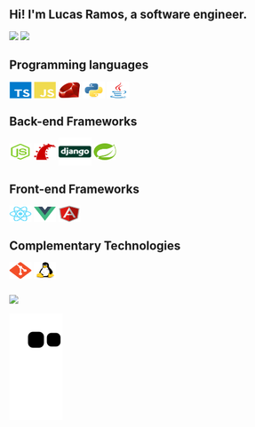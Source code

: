 ## Hi! I'm Lucas Ramos, a software engineer.

[comment]: <> (stats)
<div>
  <img height="200em" src="https://github-readme-stats.vercel.app/api?username=lucasramos97&show_icons=true&theme=tokyonight&include_all_commits=true&count_private=true" />
  <img height="200em" src="https://github-readme-stats.vercel.app/api/top-langs/?username=lucasramos97&layout=compact&langs_count=10&theme=tokyonight" />
</div>

[comment]: <> (language icons)
## Programming languages
<div style="display: inline_block">
  <img align="center" alt="TypeScript" height="30" width="40" src="https://raw.githubusercontent.com/devicons/devicon/master/icons/typescript/typescript-plain.svg">
  <img align="center" alt="JavaScript" height="30" width="40" src="https://raw.githubusercontent.com/devicons/devicon/master/icons/javascript/javascript-plain.svg">
  <img align="center" alt="Ruby" height="30" width="40" src="https://raw.githubusercontent.com/devicons/devicon/master/icons/ruby/ruby-original.svg">
  <img align="center" alt="Python" height="30" width="40" src="https://raw.githubusercontent.com/devicons/devicon/master/icons/python/python-original.svg">
  <img align="center" alt="Java" height="30" width="40" src="https://raw.githubusercontent.com/devicons/devicon/master/icons/java/java-original.svg">
</div>

[comment]: <> (back-end frameworks icons)
## Back-end Frameworks
<div style="display: inline_block">
  <img align="center" alt="Node JS" height="30" width="40" src="https://raw.githubusercontent.com/devicons/devicon/master/icons/nodejs/nodejs-original.svg">
  <img align="center" alt="Ruby on Rails" height="30" width="40" src="https://raw.githubusercontent.com/devicons/devicon/master/icons/rails/rails-plain.svg">
  <img align="center" alt="Django" height="50" width="60" src="https://raw.githubusercontent.com/devicons/devicon/master/icons/django/django-original.svg">
  <img align="center" alt="Spring" height="30" width="40" src="https://raw.githubusercontent.com/devicons/devicon/master/icons/spring/spring-original.svg">
</div>

[comment]: <> (front-end frameworks icons)
## Front-end Frameworks
<div style="display: inline_block">
  <img align="center" alt="React JS" height="30" width="40" src="https://raw.githubusercontent.com/devicons/devicon/master/icons/react/react-original.svg">
  <img align="center" alt="Vue JS" height="30" width="40" src="https://raw.githubusercontent.com/devicons/devicon/master/icons/vuejs/vuejs-original.svg">
  <img align="center" alt="Angular" height="30" width="40" src="https://raw.githubusercontent.com/devicons/devicon/master/icons/angularjs/angularjs-original.svg">
</div>

[comment]: <> (complementary technologies icons)
## Complementary Technologies
<div style="display: inline_block">
  <img align="center" alt="Git" height="30" width="40" src="https://raw.githubusercontent.com/devicons/devicon/master/icons/git/git-original.svg">
  <img align="center" alt="Linux" height="30" width="40" src="https://raw.githubusercontent.com/devicons/devicon/master/icons/linux/linux-original.svg">
</div>

[comment]: <> (social networks)
##
<div> 
  <a href="https://www.linkedin.com/in/lucasramos97/" target="_blank"><img src="https://img.shields.io/badge/-LinkedIn-%230077B5?style=for-the-badge&logo=linkedin&logoColor=white" target="_blank"></a> 
</div>

[comment]: <> (commit-eating snake)
![Snake animation](https://github.com/rafaballerini/rafaballerini/blob/output/github-contribution-grid-snake.svg)
